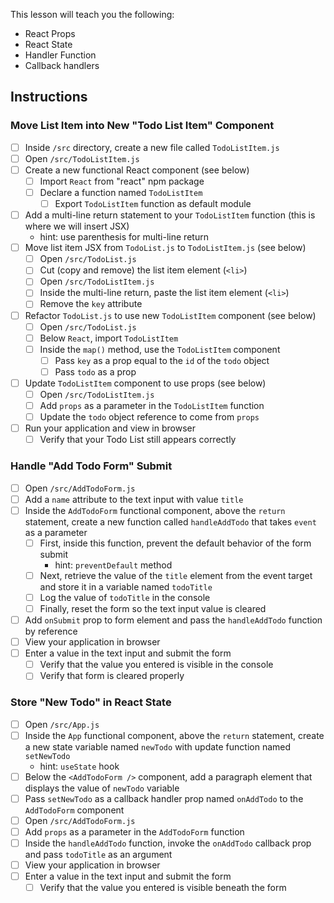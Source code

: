 This lesson will teach you the following:

- React Props
- React State
- Handler Function
- Callback handlers

## Instructions

### Move List Item into New "Todo List Item" Component

- [ ] Inside `/src` directory, create a new file called `TodoListItem.js`
- [ ] Open `/src/TodoListItem.js`
- [ ] Create a new functional React component (see below)
  - [ ] Import `React` from "react" npm package
  - [ ] Declare a function named `TodoListItem`
    - [ ] Export `TodoListItem` function as default module
- [ ] Add a multi-line return statement to your `TodoListItem` function (this is where we will insert JSX)
  - hint: use parenthesis for multi-line return
- [ ] Move list item JSX from `TodoList.js` to `TodoListItem.js` (see below)
  - [ ] Open `/src/TodoList.js`
  - [ ] Cut (copy and remove) the list item element (`<li>`)
  - [ ] Open `/src/TodoListItem.js`
  - [ ] Inside the multi-line return, paste the list item element (`<li>`)
  - [ ] Remove the `key` attribute
- [ ] Refactor `TodoList.js` to use new `TodoListItem` component (see below)
  - [ ] Open `/src/TodoList.js`
  - [ ] Below `React`, import `TodoListItem`
  - [ ] Inside the `map()` method, use the `TodoListItem` component
    - [ ] Pass `key` as a prop equal to the `id` of the `todo` object
    - [ ] Pass `todo` as a prop
- [ ] Update `TodoListItem` component to use props (see below)
  - [ ] Open `/src/TodoListItem.js`
  - [ ] Add `props` as a parameter in the `TodoListItem` function
  - [ ] Update the `todo` object reference to come from `props`
- [ ] Run your application and view in browser
  - [ ] Verify that your Todo List still appears correctly

### Handle "Add Todo Form" Submit

- [ ] Open `/src/AddTodoForm.js`
- [ ] Add a `name` attribute to the text input with value `title`
- [ ] Inside the `AddTodoForm` functional component, above the `return` statement, create a new function called `handleAddTodo` that takes `event` as a parameter
  - [ ] First, inside this function, prevent the default behavior of the form submit
    - hint: `preventDefault` method
  - [ ] Next, retrieve the value of the `title` element from the event target and store it in a variable named `todoTitle`
  - [ ] Log the value of `todoTitle` in the console
  - [ ] Finally, reset the form so the text input value is cleared
- [ ] Add `onSubmit` prop to form element and pass the `handleAddTodo` function by reference
- [ ] View your application in browser
- [ ] Enter a value in the text input and submit the form
  - [ ] Verify that the value you entered is visible in the console
  - [ ] Verify that form is cleared properly

### Store "New Todo" in React State

- [ ] Open `/src/App.js`
- [ ] Inside the `App` functional component, above the `return` statement, create a new state variable named `newTodo` with update function named `setNewTodo`
  - hint: `useState` hook
- [ ] Below the `<AddTodoForm />` component, add a paragraph element that displays the value of `newTodo` variable
- [ ] Pass `setNewTodo` as a callback handler prop named `onAddTodo` to the `AddTodoForm` component
- [ ] Open `/src/AddTodoForm.js`
- [ ] Add `props` as a parameter in the `AddTodoForm` function
- [ ] Inside the `handleAddTodo` function, invoke the `onAddTodo` callback prop and pass `todoTitle` as an argument
- [ ] View your application in browser
- [ ] Enter a value in the text input and submit the form
  - [ ] Verify that the value you entered is visible beneath the form
